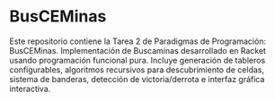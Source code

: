 # BusCEMinas
Este repositorio contiene la Tarea 2 de Paradigmas de Programación: BusCEMinas. Implementación de Buscaminas desarrollado en Racket usando programación funcional pura. Incluye generación de tableros configurables, algoritmos recursivos para descubrimiento de celdas, sistema de banderas, detección de victoria/derrota e interfaz gráfica interactiva.
